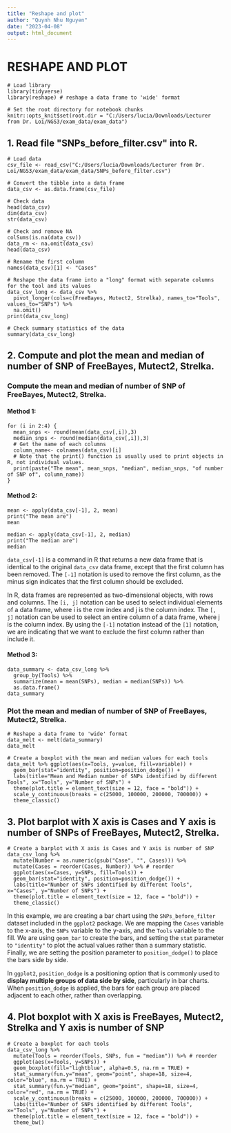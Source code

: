 ```yaml
---
title: "Reshape and plot"
author: "Quynh Nhu Nguyen"
date: "2023-04-08"
output: html_document
---
```


# **RESHAPE AND PLOT**

```{r}
# Load library 
library(tidyverse)
library(reshape) # reshape a data frame to 'wide' format
```

```{r setup, include=FALSE}
# Set the root directory for notebook chunks
knitr::opts_knit$set(root.dir = "C:/Users/lucia/Downloads/Lecturer from Dr. Loi/NGS3/exam_data/exam_data")
```

## 1. Read file "SNPs_before_filter.csv" into R.

```{r}
# Load data 
csv_file <- read_csv("C:/Users/lucia/Downloads/Lecturer from Dr. Loi/NGS3/exam_data/exam_data/SNPs_before_filter.csv") 

# Convert the tibble into a data frame
data_csv <- as.data.frame(csv_file)

# Check data
head(data_csv)
dim(data_csv)
str(data_csv)
```

```{r}
# Check and remove NA 
colSums(is.na(data_csv))
data_rm <- na.omit(data_csv)
head(data_csv)
```

```{r}
# Rename the first column
names(data_csv)[1] <- "Cases"
```

```{r}
# Reshape the data frame into a "long" format with separate columns for the tool and its values
data_csv_long <- data_csv %>%
  pivot_longer(cols=c(FreeBayes, Mutect2, Strelka), names_to="Tools", values_to="SNPs") %>%
  na.omit()
print(data_csv_long)

# Check summary statistics of the data
summary(data_csv_long)
```

## 2. Compute and plot the mean and median of number of SNP of FreeBayes, Mutect2, Strelka.

### Compute the mean and median of number of SNP of FreeBayes, Mutect2, Strelka.

#### Method 1:

```{r}
for (i in 2:4) {
  mean_snps <- round(mean(data_csv[,i]),3)
  median_snps <- round(median(data_csv[,i]),3)
  # Get the name of each columns
  column_name<- colnames(data_csv)[i]
  # Note that the print() function is usually used to print objects in R, not individual values.
  print(paste("The mean", mean_snps, "median", median_snps, "of number of SNP of", column_name))
}
```

#### Method 2:

```{r}
mean <- apply(data_csv[-1], 2, mean)
print("The mean are")
mean

median <- apply(data_csv[-1], 2, median)
print("The median are")
median
```

`data_csv[-1]` is a command in R that returns a new data frame that is identical to the original `data_csv` data frame, except that the first column has been removed. The `[-1]` notation is used to remove the first column, as the minus sign indicates that the first column should be excluded.

In R, data frames are represented as two-dimensional objects, with rows and columns. The `[i, j]` notation can be used to select individual elements of a data frame, where i is the row index and j is the column index. The `[, j]` notation can be used to select an entire column of a data frame, where j is the column index. By using the `[-1]` notation instead of the `[1]` notation, we are indicating that we want to exclude the first column rather than include it.

#### Method 3:

```{r}
data_summary <- data_csv_long %>%
  group_by(Tools) %>%
  summarize(mean = mean(SNPs), median = median(SNPs)) %>%
  as.data.frame()
data_summary
```

### Plot the mean and median of number of SNP of FreeBayes, Mutect2, Strelka.

```{r}
# Reshape a data frame to 'wide' format
data_melt <- melt(data_summary)
data_melt
```

```{r}
# Create a boxplot with the mean and median values for each tools
data_melt %>% ggplot(aes(x=Tools, y=value, fill=variable)) +
  geom_bar(stat="identity", position=position_dodge()) +
  labs(title="Mean and Median number of SNPs identified by different Tools", x="Tools", y="Number of SNPs") +
  theme(plot.title = element_text(size = 12, face = "bold")) +
  scale_y_continuous(breaks = c(25000, 100000, 200000, 700000)) +
  theme_classic()
```

## 3. Plot barplot with X axis is Cases and Y axis is number of SNPs of FreeBayes, Mutect2, Strelka.

```{r}
# Create a barplot with X axis is Cases and Y axis is number of SNP
data_csv_long %>% 
  mutate(Number = as.numeric(gsub("Case", "", Cases))) %>%
  mutate(Cases = reorder(Cases, Number)) %>% # reorder
  ggplot(aes(x=Cases, y=SNPs, fill=Tools)) +
  geom_bar(stat="identity", position=position_dodge()) +
  labs(title="Number of SNPs identified by different Tools", x="Cases", y="Number of SNPs") +
  theme(plot.title = element_text(size = 12, face = "bold")) +
  theme_classic()
```
In this example, we are creating a bar chart using the `SNPs_before_filter` dataset included in the `ggplot2` package. We are mapping the `Cases` variable to the x-axis, the `SNPs` variable to the y-axis, and the `Tools` variable to the fill. We are using `geom_bar` to create the bars, and setting the `stat` parameter to `"identity"` to plot the actual values rather than a summary statistic. Finally, we are setting the position parameter to `position_dodge()` to place the bars side by side.

In `ggplot2`, `position_dodge` is a positioning option that is commonly used to **display multiple groups of data side by side**, particularly in bar charts. When `position_dodge` is applied, the bars for each group are placed adjacent to each other, rather than overlapping.

## 4. Plot boxplot with X axis is FreeBayes, Mutect2, Strelka and Y axis is number of SNP

```{r}
# Create a boxplot for each tools
data_csv_long %>%
  mutate(Tools = reorder(Tools, SNPs, fun = "median")) %>% # reorder
  ggplot(aes(x=Tools, y=SNPs)) +
  geom_boxplot(fill="lightblue", alpha=0.5, na.rm = TRUE) +
  stat_summary(fun.y="mean", geom="point", shape=18, size=4, color="blue", na.rm = TRUE) +
  stat_summary(fun.y="median", geom="point", shape=18, size=4, color="red", na.rm = TRUE) +
  scale_y_continuous(breaks = c(25000, 100000, 200000, 700000)) +
  labs(title="Number of SNPs identified by different Tools", x="Tools", y="Number of SNPs") +
  theme(plot.title = element_text(size = 12, face = "bold")) +
  theme_bw()
```
